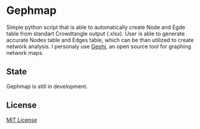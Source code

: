 # Gephmap
Simple python script that is able to automatically create Node and Egde table from standart Crowdtangle output (.xlsx). User is able to generate accurate Nodes table and Edges table, which can be than utilized to create network analysis. I personaly use [Gephi](https://github.com/gephi/gephi), an open source tool for graphing network maps.
## State
Gephmap is still in development. 

## License
[MIT License]([https://www.gnu.org/licenses/gpl-3.0.en.html](https://opensource.org/license/mit/)https://opensource.org/license/mit/)
